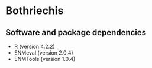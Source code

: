 # Bothriechis

## Software and package dependencies
- R (version 4.2.2)
- ENMeval (version 2.0.4)
- ENMTools (version 1.0.4)
